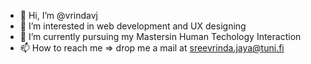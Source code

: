 - 👋 Hi, I’m @vrindavj
- 👀 I’m interested in web development and UX designing
- 🌱 I’m currently pursuing my Mastersin Human Techology Interaction
- 📫 How to reach me => drop me a mail at sreevrinda.jaya@tuni.fi


<!---
vrindavj/vrindavj is a ✨ special ✨ repository because its `README.md` (this file) appears on your GitHub profile.
You can click the Preview link to take a look at your changes.
--->
